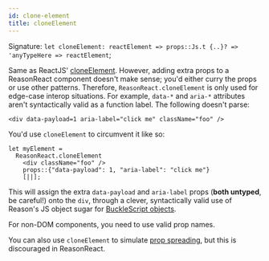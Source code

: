 ```yaml
---
id: clone-element
title: cloneElement
---
```

Signature: `let cloneElement: reactElement => props::Js.t {..}? => 'anyTypeHere => reactElement`;

Same as ReactJS' [cloneElement](https://facebook.github.io/react/docs/react-api.html#cloneelement). However, adding extra props to a ReasonReact component doesn't make sense; you'd either curry the props or use other patterns. Therefore, `ReasonReact.cloneElement` is only used for edge-case interop situations. For example, `data-*` and `aria-*` attributes aren't syntactically valid as a function label. The following doesn't parse:

```reason
<div data-payload=1 aria-label="click me" className="foo" />
```

You'd use `cloneElement` to circumvent it like so:

```reason
let myElement =
  ReasonReact.cloneElement
    <div className="foo" />
    props::{"data-payload": 1, "aria-label": "click me"}
    [||];
```

This will assign the extra `data-payload` and `aria-label` props (**both untyped**, be careful!) onto the `div`, through a clever, syntactically valid use of Reason's JS object sugar for [BuckleScript objects](http://bucklescript.github.io/bucklescript/Manual.html#_create_js_objects_using_bs_obj).

For non-DOM components, you need to use valid prop names.

You can also use `cloneElement` to simulate [prop spreading](props-spread.md), but this is discouraged in ReasonReact.
